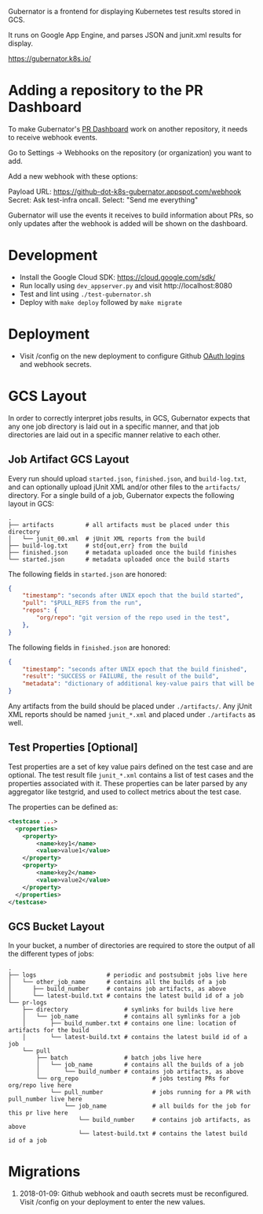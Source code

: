 Gubernator is a frontend for displaying Kubernetes test results stored in GCS.

It runs on Google App Engine, and parses JSON and junit.xml results for display.

https://gubernator.k8s.io/

# Adding a repository to the PR Dashboard

To make Gubernator's [PR Dashboard](https://gubernator.k8s.io/pr) work
on another repository, it needs to receive webhook events.

Go to Settings -> Webhooks on the repository (or organization) you want to add.

Add a new webhook with these options:

Payload URL: https://github-dot-k8s-gubernator.appspot.com/webhook
Secret: Ask test-infra oncall.
Select: "Send me everything"

Gubernator will use the events it receives to build information about PRs, so
only updates after the webhook is added will be shown on the dashboard.

# Development

- Install the Google Cloud SDK: https://cloud.google.com/sdk/
- Run locally using `dev_appserver.py` and visit http://localhost:8080
- Test and lint using `./test-gubernator.sh`
- Deploy with `make deploy` followed by `make migrate`

# Deployment

- Visit /config on the new deployment to configure Github [OAuth logins](https://github.com/settings/applications)
  and webhook secrets.

# GCS Layout

In order to correctly interpret jobs results, in GCS, Gubernator expects that
any one job directory is laid out in a specific manner, and that job directories
are laid out in a specific manner relative to each other.

## Job Artifact GCS Layout

Every run should upload `started.json`, `finished.json`, and `build-log.txt`, and
can optionally upload jUnit XML and/or other files to the `artifacts/` directory.
For a single build of a job, Gubernator expects the following layout in GCS:

```
.
├── artifacts         # all artifacts must be placed under this directory
│   └── junit_00.xml  # jUnit XML reports from the build
├── build-log.txt     # std{out,err} from the build
├── finished.json     # metadata uploaded once the build finishes
└── started.json      # metadata uploaded once the build starts
```

The following fields in `started.json` are honored:

```json
{
    "timestamp": "seconds after UNIX epoch that the build started",
    "pull": "$PULL_REFS from the run",
    "repos": {
        "org/repo": "git version of the repo used in the test",
    },
}
```

The following fields in `finished.json` are honored:

```json
{
    "timestamp": "seconds after UNIX epoch that the build finished",
    "result": "SUCCESS or FAILURE, the result of the build",
    "metadata": "dictionary of additional key-value pairs that will be displayed to the user",
}
```

Any artifacts from the build should be placed under `./artifacts/`. Any jUnit
XML reports should be named `junit_*.xml` and placed under `./artifacts` as well.

## Test Properties [Optional]

Test properties are a set of key value pairs defined on the test case and are optional. The test 
result file `junit_*.xml` contains a list of test cases and the properties associated with it.
These properties can be later parsed by any aggregator like testgrid, and used to collect metrics 
about the test case.

The properties can be defined as:

```xml
<testcase ...>
  <properties>
    <property>
        <name>key1</name>
        <value>value1</value>
    </property>
    <property>
        <name>key2</name>
        <value>value2</value>
    </property>
  </properties>
</testcase>
```

## GCS Bucket Layout

In your bucket, a number of directories are required to store the output of all
the different types of jobs:

```
.
├── logs                    # periodic and postsubmit jobs live here
│   └── other_job_name      # contains all the builds of a job
│      ├── build_number     # contains job artifacts, as above
│      └── latest-build.txt # contains the latest build id of a job
└── pr-logs
    ├── directory                # symlinks for builds live here
    │   └── job_name             # contains all symlinks for a job
    │       ├── build_number.txt # contains one line: location of artifacts for the build
    │       └── latest-build.txt # contains the latest build id of a job
    └── pull
        ├── batch                # batch jobs live here
        │   └── job_name         # contains all the builds of a job
        │       └── build_number # contains job artifacts, as above
        └── org_repo                     # jobs testing PRs for org/repo live here
            └── pull_number              # jobs running for a PR with pull_number live here
                └── job_name             # all builds for the job for this pr live here
                    └── build_number     # contains job artifacts, as above
                    └── latest-build.txt # contains the latest build id of a job
```

# Migrations

1. 2018-01-09: Github webhook and oauth secrets must be reconfigured. Visit
   /config on your deployment to enter the new values.
